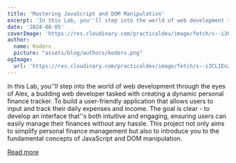 ```yaml
---
title: 'Mastering JavaScript and DOM Manipulation'
excerpt: 'In this Lab, you''ll step into the world of web development through the eyes of Alex, a budding web developer tasked with creating a dynamic personal finance tracker. To build a user-friendly application that allows users to input and track their daily expenses and income. The goal is clear - to develop an interface that''s both intuitive and engaging, ensuring users can easily manage their finances without any hassle. This project not only aims to simplify personal finance management but also to introduce you to the fundamental concepts of JavaScript and DOM manipulation.'
date: '2024-08-05'
coverImage: 'https://res.cloudinary.com/practicaldev/image/fetch/s--i3CLIEn2--/c_imagga_scale,f_auto,fl_progressive,h_420,q_auto,w_1000/https://images.unsplash.com/photo-1610576660726-1b2704ee0550%3Fixid%3DM3w2MjA5Njl8MHwxfHJhbmRvbXx8fHx8fHx8fDE3MjI4MjgyODZ8%26ixlib%3Drb-4.0.3%3Ffm%3Djpg%26w%3D1000%26h%3D420%26fit%3Dcrop'
author:
  name: Koders
  picture: "assets/blog/authors/koders.png"
ogImage:
  url: 'https://res.cloudinary.com/practicaldev/image/fetch/s--i3CLIEn2--/c_imagga_scale,f_auto,fl_progressive,h_420,q_auto,w_1000/https://images.unsplash.com/photo-1610576660726-1b2704ee0550%3Fixid%3DM3w2MjA5Njl8MHwxfHJhbmRvbXx8fHx8fHx8fDE3MjI4MjgyODZ8%26ixlib%3Drb-4.0.3%3Ffm%3Djpg%26w%3D1000%26h%3D420%26fit%3Dcrop'
---
```


In this Lab, you''ll step into the world of web development through the eyes of Alex, a budding web developer tasked with creating a dynamic personal finance tracker. To build a user-friendly application that allows users to input and track their daily expenses and income. The goal is clear - to develop an interface that''s both intuitive and engaging, ensuring users can easily manage their finances without any hassle. This project not only aims to simplify personal finance management but also to introduce you to the fundamental concepts of JavaScript and DOM manipulation.

[Read more](https://dev.to/labex/mastering-javascript-and-dom-manipulation-3e3e)
